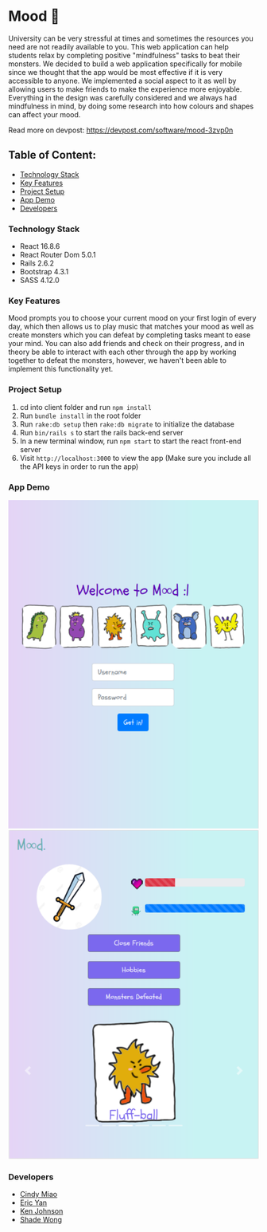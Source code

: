 # Mood 👾

University can be very stressful at times and sometimes the resources you need are not readily available to you. This web application can help students relax by completing positive "mindfulness" tasks to beat their monsters. We decided to build a web application specifically for mobile since we thought that the app would be most effective if it is very accessible to anyone. We implemented a social aspect to it as well by allowing users to make friends to make the experience more enjoyable. Everything in the design was carefully considered and we always had mindfulness in mind, by doing some research into how colours and shapes can affect your mood.

Read more on devpost: https://devpost.com/software/mood-3zvp0n

## Table of Content:
- [Technology Stack](#technology-stack)
- [Key Features](#key-features)
- [Project Setup](#project-setup)
- [App Demo](#app-demo)
- [Developers](#developers)


### Technology Stack
* React 16.8.6
* React Router Dom 5.0.1
* Rails 2.6.2
* Bootstrap 4.3.1
* SASS 4.12.0


### Key Features
Mood prompts you to choose your current mood on your first login of every day, which then allows us to play music that matches your mood as well as create monsters which you can defeat by completing tasks meant to ease your mind. You can also add friends and check on their progress, and in theory be able to interact with each other through the app by working together to defeat the monsters, however, we haven't been able to implement this functionality yet.


### Project Setup
1. cd into client folder and run `npm install`
2. Run `bundle install` in the root folder
3. Run `rake:db setup` then `rake:db migrate` to initialize the database
4. Run `bin/rails s` to start the rails back-end server
5. In a new terminal window, run `npm start` to start the react front-end server
6. Visit `http://localhost:3000` to view the app (Make sure you include all the API keys in order to run the app)


### App Demo
!["Login Page"](https://github.com/shade-12/mood/blob/master/assets/login.png?raw=true)
!["Home Page"](https://github.com/shade-12/mood/blob/master/assets/home.png?raw=true)


### Developers
 - [Cindy Miao](https://github.com/cxsong1)
 - [Eric Yan](https://github.com/eqfy)
 - [Ken Johnson](https://github.com/Kojon74)
 - [Shade Wong](https://github.com/shade-12)
